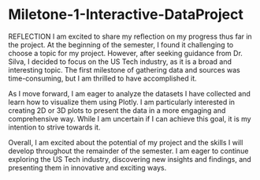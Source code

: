 # Miletone-1-Interactive-DataProject
REFLECTION
I am excited to share my reflection on my progress thus far in the project. At the beginning of the semester, I found it challenging to choose a topic for my project. However, after seeking guidance from Dr. Silva, I decided to focus on the US Tech industry, as it is a broad and interesting topic. The first milestone of gathering data and sources was time-consuming, but I am thrilled to have accomplished it.

As I move forward, I am eager to analyze the datasets I have collected and learn how to visualize them using Plotly. I am particularly interested in creating 2D or 3D plots to present the data in a more engaging and comprehensive way. While I am uncertain if I can achieve this goal, it is my intention to strive towards it.

Overall, I am excited about the potential of my project and the skills I will develop throughout the remainder of the semester. I am eager to continue exploring the US Tech industry, discovering new insights and findings, and presenting them in innovative and exciting ways.
